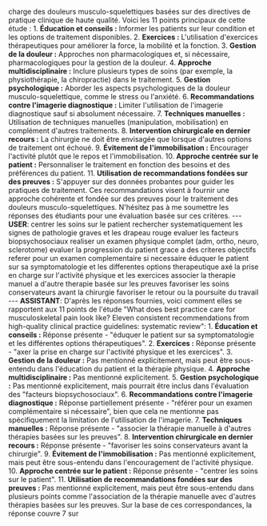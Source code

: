 charge des douleurs musculo-squelettiques basées sur des directives de pratique clinique de haute qualité. Voici les 11 points principaux de cette étude : 1. **Éducation et conseils :** Informer les patients sur leur condition et les options de traitement disponibles. 2. **Exercices :** L'utilisation d'exercices thérapeutiques pour améliorer la force, la mobilité et la fonction. 3. **Gestion de la douleur :** Approches non pharmacologiques et, si nécessaire, pharmacologiques pour la gestion de la douleur. 4. **Approche multidisciplinaire :** Inclure plusieurs types de soins (par exemple, la physiothérapie, la chiropractie) dans le traitement. 5. **Gestion psychologique :** Aborder les aspects psychologiques de la douleur musculo-squelettique, comme le stress ou l'anxiété. 6. **Recommandations contre l'imagerie diagnostique :** Limiter l'utilisation de l'imagerie diagnostique sauf si absolument nécessaire. 7. **Techniques manuelles :** Utilisation de techniques manuelles (manipulation, mobilisation) en complément d'autres traitements. 8. **Intervention chirurgicale en dernier recours :** La chirurgie ne doit être envisagée que lorsque d'autres options de traitement ont échoué. 9. **Évitement de l'immobilisation :** Encourager l'activité plutôt que le repos et l'immobilisation. 10. **Approche centrée sur le patient :** Personnaliser le traitement en fonction des besoins et des préférences du patient. 11. **Utilisation de recommandations fondées sur des preuves :** S'appuyer sur des données probantes pour guider les pratiques de traitement. Ces recommandations visent à fournir une approche cohérente et fondée sur des preuves pour le traitement des douleurs musculo-squelettiques. N'hésitez pas à me soumettre les réponses des étudiants pour une évaluation basée sur ces critères. --- **USER**: centrer les soins sur le patient rechercher systematiquement les signes de pathologie graves et les drapeau rouge evaluer les facteurs biopsychosociaux realiser un examen physique complet (adm, ortho, neuro, sclerotome) evaluer la progression du patient grace a des criteres objectifs referer pour un examen complementaire si necessaire éduquer le patient sur sa symptomatologie et les differentes options therapeutique axé la prise en charge sur l'activité physique et les exercices associer la therapie manuel a d'autre therapie basée sur les preuves favoriser les soins conservateurs avant la chirurgie favoriser le retour ou la poursuite du travail --- **ASSISTANT**: D'après les réponses fournies, voici comment elles se rapportent aux 11 points de l'étude "What does best practice care for musculoskeletal pain look like? Eleven consistent recommendations from high-quality clinical practice guidelines: systematic review": 1. **Éducation et conseils :** Réponse présente - "éduquer le patient sur sa symptomatologie et les différentes options thérapeutiques". 2. **Exercices :** Réponse présente - "axer la prise en charge sur l'activité physique et les exercices". 3. **Gestion de la douleur :** Pas mentionné explicitement, mais peut être sous-entendu dans l'éducation du patient et la thérapie physique. 4. **Approche multidisciplinaire :** Pas mentionné explicitement. 5. **Gestion psychologique :** Pas mentionné explicitement, mais pourrait être inclus dans l'évaluation des "facteurs biopsychosociaux". 6. **Recommandations contre l'imagerie diagnostique :** Réponse partiellement présente - "référer pour un examen complémentaire si nécessaire", bien que cela ne mentionne pas spécifiquement la limitation de l'utilisation de l'imagerie. 7. **Techniques manuelles :** Réponse présente - "associer la thérapie manuelle à d'autres thérapies basées sur les preuves". 8. **Intervention chirurgicale en dernier recours :** Réponse présente - "favoriser les soins conservateurs avant la chirurgie". 9. **Évitement de l'immobilisation :** Pas mentionné explicitement, mais peut être sous-entendu dans l'encouragement de l'activité physique. 10. **Approche centrée sur le patient :** Réponse présente - "centrer les soins sur le patient". 11. **Utilisation de recommandations fondées sur des preuves :** Pas mentionné explicitement, mais peut être sous-entendu dans plusieurs points comme l'association de la thérapie manuelle avec d'autres thérapies basées sur les preuves. Sur la base de ces correspondances, la réponse couvre 7 sur